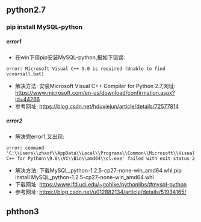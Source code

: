 ## python2.7

### pip install MySQL-python

##### error1
- 在win下用pip安装MySQL-python,报如下错误:
```shell
error: Microsoft Visual C++ 9.0 is required (Unable to find vcvarsall.bat)
```
- 解决方法: 安装Microsoft Visual C++ Compiler for Python 2.7,网址: https://www.microsoft.com/en-us/download/confirmation.aspx?id=44266
- 参考网址: https://blog.csdn.net/hduxiejun/article/details/72577814
##### error2
- 解决完error1,又出现:
```shell
error: command 'C:\\Users\\zhaof\\AppData\\Local\\Programs\\Common\\Microsoft\\Visual C++ for Python\\9.0\\VC\\Bin\\amd64\\cl.exe' failed with exit status 2
```
- 解决方法: 下载MySQL_python-1.2.5-cp27-none-win_amd64.whl,pip install MySQL_python-1.2.5-cp27-none-win_amd64.whl
- 下载网址: https://www.lfd.uci.edu/~gohlke/pythonlibs/#mysql-python
- 参考网址: https://blog.csdn.net/u012882134/article/details/51934165/

## phthon3
